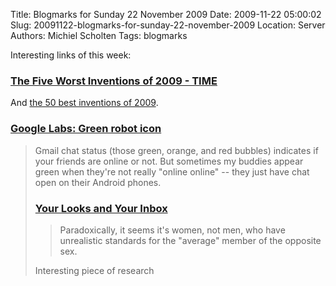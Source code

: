 Title: Blogmarks for Sunday 22 November 2009
Date: 2009-11-22 05:00:02
Slug: 20091122-blogmarks-for-sunday-22-november-2009
Location: Server
Authors: Michiel Scholten
Tags: blogmarks

<p>Interesting links of this week:</p>
<h3><a href="http://www.time.com/time/specials/packages/article/0,28804,1934027_1934004_1933998,00.html">The Five Worst Inventions of 2009 - TIME</a></h3>
<p>And <a href="http://www.time.com/time/specials/packages/completelist/0,29569,1934027,00.html">the 50 best inventions of 2009</a>.</p>
<h3><a href="http://gmailblog.blogspot.com/2009/11/new-in-labs-green-robot-icon.html">Google Labs: Green robot icon</a></h3>
<blockquote><p>Gmail chat status (those green, orange, and red bubbles) indicates if your friends are online or not. But sometimes my buddies appear green when they're not really "online online" -- they just have chat open on their Android phones.</p>
<h3><a href="http://blog.okcupid.com/index.php/2009/11/17/your-looks-and-online-dating/">Your Looks and Your Inbox</a></h3>
<blockquote><p>Paradoxically, it seems it's women, not men, who have unrealistic standards for the "average" member of the opposite sex.</p></blockquote>

<p>Interesting piece of research</p>
